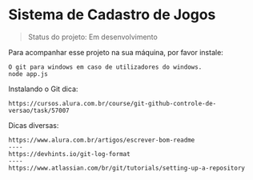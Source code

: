 <h1> Sistema de Cadastro de Jogos</h1>

> Status do projeto: Em desenvolvimento

Para acompanhar esse projeto na sua máquina, por favor instale:

```
O git para windows em caso de utilizadores do windows.
node app.js

```
Instalando o Git dica:
```
https://cursos.alura.com.br/course/git-github-controle-de-versao/task/57007

```

Dicas diversas:
```
https://www.alura.com.br/artigos/escrever-bom-readme
----
https://devhints.io/git-log-format
----
https://www.atlassian.com/br/git/tutorials/setting-up-a-repository

````
